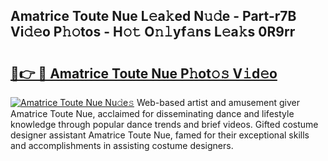 ## Amatrice Toute Nue L𝚎a𝚔ed N𝚞𝚍e - Part-r7B Vi𝚍𝚎o P𝚑𝚘tos - H𝚘𝚝 O𝚗𝚕yf𝚊ns L𝚎a𝚔s 0R9rr

# <h2><a href="http://kf242w0.oniu.top/?m=Amatrice+Toute+Nue">🔗👉 🔴 Amatrice Toute Nue P𝚑ot𝚘𝚜 V𝚒d𝚎o</a></h2>

[![Amatrice Toute Nue Nu𝚍e𝚜](https://i.imgur.com/0qMVB7G.gif)](http://kf242w0.oniu.top/?m=Amatrice+Toute+Nue)
Web-based artist and amusement giver Amatrice Toute Nue, acclaimed for disseminating dance and lifestyle knowledge through popular dance trends and brief videos. Gifted costume designer assistant Amatrice Toute Nue, famed for their exceptional skills and accomplishments in assisting costume designers.  
